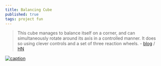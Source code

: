 ```yaml
---
title: Balancing Cube
published: true
tags: project fun
---
```

> This cube manages to balance itself on a corner, and can simultaneously rotate around its axis in a controlled manner. It does so using clever controls and a set of three reaction wheels. - [blog](https://willempennings.nl/balancing-cube/) / [HN](https://news.ycombinator.com/item?id=39336139)

[ ![caption](https://willempennings.nl/wp-content/uploads/2024/02/cube-19-2048x1362.jpg) ](https://willempennings.nl/balancing-cube/)

